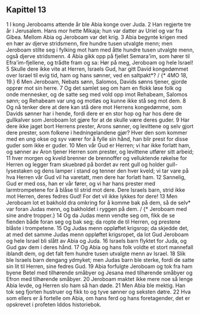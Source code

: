## Kapittel 13

1 I kong Jeroboams attende år ble Abia konge over Juda.
2 Han regjerte tre år i Jerusalem. Hans mor hette Mikaja; hun var datter av Uriel og var fra Gibea. Mellom Abia og Jeroboam var det krig.
3 Abia begynte krigen med en hær av djerve stridsmenn, fire hundre tusen utvalgte menn; men Jeroboam stilte seg i fylking mot ham med åtte hundre tusen utvalgte menn, også djerve stridsmenn.
4 Abia gikk opp på fjellet Semara'im, som hører til Efra'im-fjellene, og trådte fram og sa: Hør på meg, Jeroboam og hele Israel!
5 Skulle dere ikke vite at Herren, Israels Gud, har gitt David kongedømmet over Israel til evig tid, ham og hans sønner, ved en saltpakt*? / {* 4MO 18, 19.}
6 Men Jeroboam, Nebats sønn, Salomos, Davids sønns tjener, gjorde opprør mot sin herre.
7 Og det samlet seg om ham en flokk løse folk og onde mennesker, og de satte seg med vold opp imot Rehabeam, Salomos sønn; og Rehabeam var ung og motløs og kunne ikke stå seg mot dem.
8 Og nå tenker dere at dere kan stå dere mot Herrens kongedømme, som Davids sønner har i hende, fordi dere er en stor hop og har hos dere de gullkalver som Jeroboam lot gjøre for at de skulle være deres guder.
9 Har dere ikke jaget bort Herrens prester, Arons sønner, og levittene og selv gjort dere prester, som folkene i hedningelandene gjør? Hver den som kommer med en ung okse og syv værer for å fylle sin hånd, han blir prest for disse guder som ikke er guder.
10 Men vår Gud er Herren; vi har ikke forlatt ham, og sønner av Aron tjener Herren som prester, og levittene utfører sitt arbeid;
11 hver morgen og kveld brenner de brennoffer og velluktende røkelse for Herren og legger fram skuebrød på bordet av rent gull og holder gull-lysestaken og dens lamper i stand og tenner den hver kveld; vi tar vare på hva Herren vår Gud vil ha varetatt, men dere har forlatt ham.
12 Sannelig, Gud er med oss, han er vår fører, og vi har hans prester med larmtrompetene for å blåse til strid mot dere. Dere Israels barn, strid ikke mot Herren, deres fedres Gud! For det vil ikke lykkes for dere!
13 Men Jeroboam lot et bakhold dra omkring for å komme bak på dem, så de selv* var foran Judas menn, og bakholdet i ryggen på dem. / {* Jeroboam med sine andre tropper.}
14 Og da Judas menn vendte seg om, fikk de se fienden både foran seg og bak seg; da ropte de til Herren, og prestene blåste i trompetene.
15 Og Judas menn oppløftet krigsrop; da skjedde det, at med det samme Judas menn oppløftet krigsropet, da lot Gud Jeroboam og hele Israel bli slått av Abia og Juda.
16 Israels barn flyktet for Juda, og Gud gav dem i deres hånd.
17 Og Abia og hans folk voldte et stort mannefall iblandt dem, og det falt fem hundre tusen utvalgte menn av Israel.
18 Slik ble Israels barn dengang ydmyket; men Judas barn ble sterke, fordi de satte sin lit til Herren, sine fedres Gud.
19 Abia forfulgte Jeroboam og tok fra ham byene Betel med tilhørende småbyer og Jesana med tilhørende småbyer og Efron med tilhørende småbyer.
20 Jeroboam maktet ikke mere noe så lenge Abia levde, og Herren slo ham så han døde.
21 Men Abia ble mektig. Han tok seg fjorten hustruer og fikk to og tyve sønner og seksten døtre.
22 Hva som ellers er å fortelle om Abia, om hans ferd og hans foretagender, det er opskrevet i profeten Iddos historiebok.

